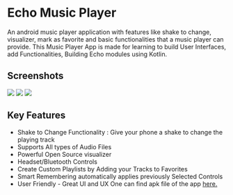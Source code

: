 # Echo Music Player
An android music player application with features like shake to change, visualizer, mark as favorite and basic functionalities that a music player can provide. This Music Player App is made for learning to build User Interfaces, add Functionalities, Building Echo modules using Kotlin.

## Screenshots
<img src="Images/Future5MinOI.PNG">
<img src="Images/Future5MinOI.PNG">
<img src="Images/Future5MinOI.PNG">

## Key Features
* Shake to Change Functionality : Give your phone a shake to change the playing track
* Supports All types of Audio Files
* Powerful Open Source visualizer
* Headset/Bluetooth Controls
* Create Custom Playlists by Adding your Tracks to Favorites
* Smart Remembering automatically applies previously Selected Controls
* User Friendly - Great UI and UX
One can find apk file of the app <a href="https://www.w3schools.com">here.</a>
